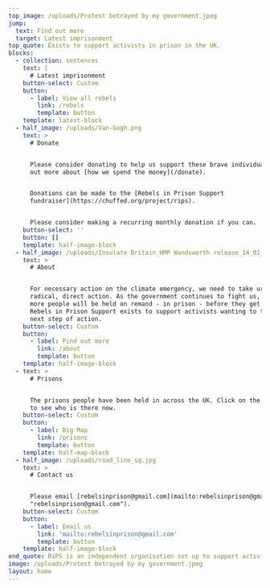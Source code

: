 ```yaml
---
top_image: /uploads/Protest betrayed by my government.jpeg
jump:
  text: Find out more
  target: Latest imprisonment
top_quote: Exists to support activists in prison in the UK.
blocks:
  - collection: sentences
    text: |
      # Latest imprisonment
    button-select: Custom
    button:
      - label: View all rebels
        link: /rebels
        template: button
    template: latest-block
  - half_image: /uploads/Van-Gogh.png
    text: >
      # Donate


      Please consider donating to help us support these brave individuals. Find
      out more about [how we spend the money](/donate).


      Donations can be made to the [Rebels in Prison Support
      fundraiser](https://chuffed.org/project/rips).


      Please consider making a recurring monthly donation if you can.
    button-select: ''
    button: []
    template: half-image-block
  - half_image: /uploads/Insulate Britain_HMP Wandsworth release_14_01_2022.jpg
    text: >
      # About


      For necessary action on the climate emergency, we need to take urgent,
      radical, direct action. As the government continues to fight us, more and
      more people will be held on remand - in prison - before they get a trial.
      Rebels in Prison Support exists to support activists wanting to take that
      next step of action.
    button-select: Custom
    button:
      - label: Find out more
        link: /about
        template: button
    template: half-image-block
  - text: >
      # Prisons


      The prisons people have been held in across the UK. Click on the markers
      to see who is there now.
    button-select: Custom
    button:
      - label: Big Map
        link: /prisons
        template: button
    template: half-map-block
  - half_image: /uploads/road_line_sq.jpg
    text: >
      # Contact us


      Please email [rebelsinprison@gmail.com](mailto:rebelsinprison@gmail.com
      "rebelsinprison@gmail.com").
    button-select: Custom
    button:
      - label: Email us
        link: 'mailto:rebelsinprison@gmail.com'
        template: button
    template: half-image-block
end_quote: RiPS is an independent organisation set up to support activists in the UK.
image: /uploads/Protest betrayed by my government.jpeg
layout: home
---
```


